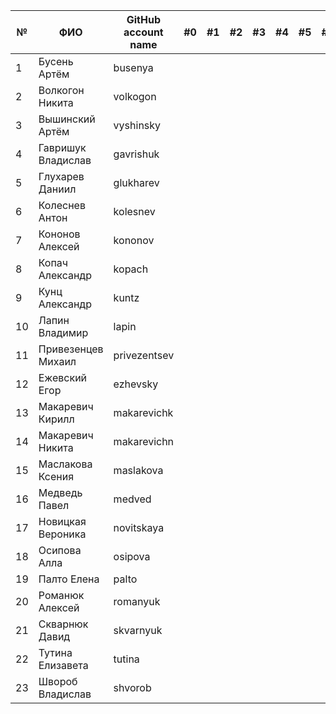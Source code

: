 | №  | ФИО                         | GitHub account name  | #0 | #1 | #2 | #3 | #4 | #5 | #6 | #7 | Рейтинг | Доклад        |
|----|-----------------------------|----------------------|----|----|----|----|----|----|----|----|---------|--------------|
| 1  | Бусень Артём                | busenya              |    |    |    |    |    |    |    |    |         |              |
| 2  | Волкогон Никита              | volkogon             |    |    |    |    |    |    |    |    |         |              |
| 3  | Вышинский Артём              | vyshinsky            |    |    |    |    |    |    |    |    |         |              |
| 4  | Гавришук Владислав           | gavrishuk            |    |    |    |    |    |    |    |    |         |              |
| 5  | Глухарев Даниил              | glukharev            |    |    |    |    |    |    |    |    |         |              |
| 6  | Колеснев Антон               | kolesnev             |    |    |    |    |    |    |    |    |         |              |
| 7  | Кононов Алексей              | kononov              |    |    |    |    |    |    |    |    |         |              |
| 8  | Копач Александр              | kopach               |    |    |    |    |    |    |    |    |         |              |
| 9  | Кунц Александр               | kuntz                |    |    |    |    |    |    |    |    |         |              |
| 10 | Лапин Владимир               | lapin                |    |    |    |    |    |    |    |    |         |              |
| 11 | Привезенцев Михаил           | privezentsev         |    |    |    |    |    |    |    |    |         |              |
| 12 | Ежевский Егор                | ezhevsky             |    |    |    |    |    |    |    |    |         |              |
| 13 | Макаревич Кирилл              | makarevichk          |    |    |    |    |    |    |    |    |         |              |
| 14 | Макаревич Никита              | makarevichn          |    |    |    |    |    |    |    |    |         |              |
| 15 | Маслакова Ксения              | maslakova            |    |    |    |    |    |    |    |    |         |              |
| 16 | Медведь Павел                | medved               |    |    |    |    |    |    |    |    |         |              |
| 17 | Новицкая Вероника             | novitskaya           |    |    |    |    |    |    |    |    |         |              |
| 18 | Осипова Алла                  | osipova              |    |    |    |    |    |    |    |    |         |              |
| 19 | Палто Елена                   | palto                |    |    |    |    |    |    |    |    |         |              |
| 20 | Романюк Алексей               | romanyuk             |    |    |    |    |    |    |    |    |         |              |
| 21 | Скварнюк Давид                | skvarnyuk            |    |    |    |    |    |    |    |    |         |              |
| 22 | Тутина Елизавета              | tutina               |    |    |    |    |    |    |    |    |         |              |
| 23 | Швороб Владислав              | shvorob  
